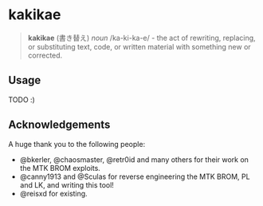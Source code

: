 # kakikae

> **kakikae** (書き替え) *noun* /ka-ki-ka-e/ - the act of rewriting, replacing, or substituting text, code, or written
> material with something new or corrected.

## Usage

TODO :)

## Acknowledgements

A huge thank you to the following people:

- @bkerler, @chaosmaster, @retr0id and many others for their work on the MTK BROM exploits.
- @canny1913 and @Sculas for reverse engineering the MTK BROM, PL and LK, and writing this tool!
- @reisxd for existing.